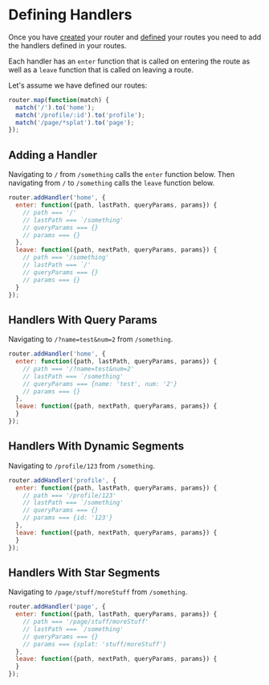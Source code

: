# Defining Handlers

Once you have [created](./router-config.md) your router and [defined](./defining-routes.md) your routes you need to add the handlers defined in your routes.

Each handler has an `enter` function that is called on entering the route as well as a `leave` function that is called on leaving a route.

Let's assume we have defined our routes:

```js
router.map(function(match) {
  match('/').to('home');
  match('/profile/:id').to('profile');
  match('/page/*splat').to('page');
});
```

## Adding a Handler

Navigating to `/` from `/something` calls the `enter` function below. Then navigating from `/` to `/something` calls the `leave` function below.

```js
router.addHandler('home', {
  enter: function({path, lastPath, queryParams, params}) {
    // path === '/'
    // lastPath === `/something'
    // queryParams === {}
    // params === {}
  },
  leave: function({path, nextPath, queryParams, params}) {
    // path === '/something'
    // lastPath === `/'
    // queryParams === {}
    // params === {}
  }
});
```

## Handlers With Query Params

Navigating to `/?name=test&num=2` from `/something`.

```js
router.addHandler('home', {
  enter: function({path, lastPath, queryParams, params}) {
    // path === '/?name=test&num=2'
    // lastPath === `/something'
    // queryParams === {name: 'test', num: '2'}
    // params === {}
  },
  leave: function({path, nextPath, queryParams, params}) {
  }
});
```

## Handlers With Dynamic Segments

Navigating to `/profile/123` from `/something`.

```js
router.addHandler('profile', {
  enter: function({path, lastPath, queryParams, params}) {
    // path === '/profile/123'
    // lastPath === `/something'
    // queryParams === {}
    // params === {id: '123'}
  },
  leave: function({path, nextPath, queryParams, params}) {
  }
});
```

## Handlers With Star Segments

Navigating to `/page/stuff/moreStuff` from `/something`.

```js
router.addHandler('page', {
  enter: function({path, lastPath, queryParams, params}) {
    // path === '/page/stuff/moreStuff'
    // lastPath === `/something'
    // queryParams === {}
    // params === {splat: 'stuff/moreStuff'}
  },
  leave: function({path, nextPath, queryParams, params}) {
  }
});
```
